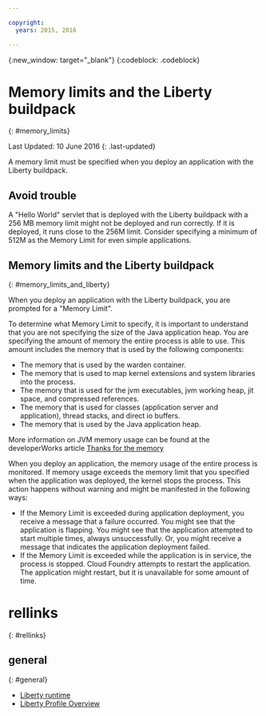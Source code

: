 ```yaml
---

copyright:
  years: 2015, 2016

---
```


{:new_window: target="_blank"}
{:codeblock: .codeblock}

# Memory limits and the Liberty buildpack
{: #memory_limits}

Last Updated: 10 June 2016
{: .last-updated}

A memory limit must be specified when you deploy an application with the Liberty buildpack.

## Avoid trouble

A "Hello World" servlet that is deployed with the Liberty buildpack with a 256 MB memory limit might not be deployed and run correctly. If it is deployed, it runs close to the 256M limit. Consider specifying a minimum of 512M as the Memory Limit for even simple applications.

## Memory limits and the Liberty buildpack
{: #memory_limits_and_liberty}


When you deploy an application with the Liberty buildpack, you are prompted for a "Memory Limit".

To determine what Memory Limit to specify, it is important to understand that you are not specifying the size of the Java application heap. You are specifying the amount of memory the entire process is able to use. This amount includes the memory that is used by the following components:

* The memory that is used by the warden container.
* The memory that is used to map kernel extensions and system libraries into the process.
* The memory that is used for the jvm executables, jvm working heap, jit space, and compressed references.
* The memory that is used for classes (application server and application), thread stacks, and direct io buffers.
* The memory that is used by the Java application heap.

More information on JVM memory usage can be found at the developerWorks article [Thanks for the memory](http://www.ibm.com/developerworks/library/j-nativememory-linux/)

When you deploy an application, the memory usage of the entire process is monitored. If memory usage exceeds the memory limit that you specified when the application was deployed, the kernel stops the process. This action happens without warning and might be manifested in the following ways:

* If the Memory Limit is exceeded during application deployment, you receive a message that a failure occurred. You might see that the application is flapping. You might see that the application attempted to start multiple times, always unsuccessfully. Or, you might receive a message that indicates the application deployment failed.
* If the Memory Limit is exceeded while the application is in service, the process is stopped. Cloud Foundry attempts to restart the application. The application might restart, but it is unavailable for some amount of time.

# rellinks
{: #rellinks}
## general
{: #general}
* [Liberty runtime](index.html)
* [Liberty Profile Overview](http://www-01.ibm.com/support/knowledgecenter/SSAW57_8.5.5/com.ibm.websphere.wlp.nd.doc/ae/cwlp_about.html)
